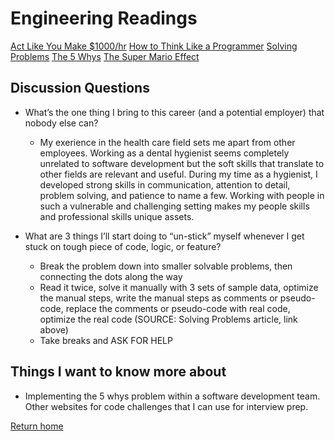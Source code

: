 # Engineering Readings

[Act Like You Make $1000/hr](https://anthony-moore.medium.com/pretend-your-time-is-worth-1-000-hour-and-youll-become-100x-more-productive-6ab2302b8e8c)
[How to Think Like a Programmer](https://www.freecodecamp.org/news/how-to-think-like-a-programmer-lessons-in-problem-solving-d1d8bf1de7d2)
[Solving Problems](https://simpleprogrammer.com/solving-problems-breaking-it-down/)
[The 5 Whys](https://www.mindtools.com/pages/article/newTMC_5W.htm)
[The Super Mario Effect](https://www.youtube.com/watch?v=9vJRopau0g0)

## Discussion Questions

- What’s the one thing I bring to this career (and a potential employer) that nobody else can?
  - My exerience in the health care field sets me apart from other employees. Working as a dental hygienist seems completely unrelated to software development but the soft skills that translate to other fields are relevant and useful. During my time as a hygienist, I developed strong skills in communication, attention to detail, problem solving, and patience to name a few. Working with people in such a vulnerable and challenging setting makes my people skills and professional skills unique assets.

- What are 3 things I’ll start doing to “un-stick” myself whenever I get stuck on tough piece of code, logic, or feature?
  - Break the problem down into smaller solvable problems, then connecting the dots along the way
  - Read it twice, solve it manually with 3 sets of sample data, optimize the manual steps, write the manual steps as comments or pseudo-code, replace the comments or pseudo-code with real code, optimize the real code (SOURCE: Solving Problems article, link above)
  - Take breaks and ASK FOR HELP

## Things I want to know more about

- Implementing the 5 whys problem within a software development team. Other websites for code challenges that I can use for interview prep.

[Return home](https://khofstetter94.github.io/reading-notes/)

